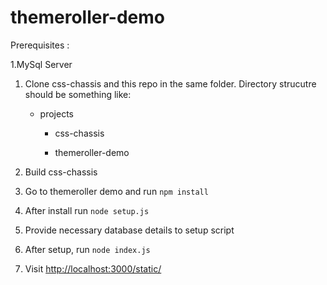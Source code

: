 # themeroller-demo

Prerequisites :

1.MySql Server


1. Clone css-chassis and this repo in the same folder. Directory strucutre should be something like:

    * projects
    
      * css-chassis
      
      * themeroller-demo
      
      

2. Build css-chassis
3. Go to themeroller demo and run `npm install`
4. After install run `node setup.js`
5. Provide necessary database details to setup script
6. After setup, run `node index.js`
7. Visit [http://localhost:3000/static/](http://localhost:3000/static/) 
